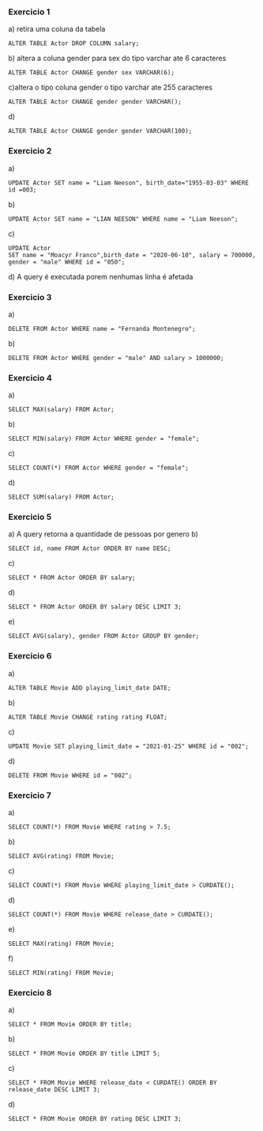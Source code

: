 ### Exercicio 1
a) retira uma coluna da tabela
```
ALTER TABLE Actor DROP COLUMN salary;
```
b) altera a coluna gender para sex do tipo varchar ate 6 caracteres
```
ALTER TABLE Actor CHANGE gender sex VARCHAR(6);
```
c)altera o tipo coluna gender o tipo varchar ate 255 caracteres
```
ALTER TABLE Actor CHANGE gender gender VARCHAR();
```
d) 
```
ALTER TABLE Actor CHANGE gender gender VARCHAR(100);
```
### Exercicio 2
a)
```
UPDATE Actor SET name = "Liam Neeson", birth_date="1955-03-03" WHERE id =003;
```
b)
```
UPDATE Actor SET name = "LIAN NEESON" WHERE name = "Liam Neeson";
```
c)
```
UPDATE Actor 
SET name = "Moacyr Franco",birth_date = "2020-06-10", salary = 700000, gender = "male" WHERE id = "050";
```
d) A query é executada porem nenhumas linha é afetada
### Exercicio 3
a)
```
DELETE FROM Actor WHERE name = "Fernanda Montenegro";
```
b)
```
DELETE FROM Actor WHERE	gender = "male" AND	salary > 1000000;
```
### Exercicio 4
a)
```
SELECT MAX(salary) FROM Actor;
```
b)
```
SELECT MIN(salary) FROM Actor WHERE gender = "female";
```
c)
```
SELECT COUNT(*) FROM Actor WHERE gender = "female";
```
d)
```
SELECT SUM(salary) FROM Actor;
```

### Exercicio 5
a) A query retorna a quantidade de pessoas por genero
b)
```
SELECT id, name FROM Actor ORDER BY name DESC;
```
c)
```
SELECT * FROM Actor ORDER BY salary;
```
d)
```
SELECT * FROM Actor ORDER BY salary DESC LIMIT 3;
```
e)
```
SELECT AVG(salary), gender FROM Actor GROUP BY gender;
```

### Exercicio 6
a)
```
ALTER TABLE Movie ADD playing_limit_date DATE;
```
b)
```
ALTER TABLE Movie CHANGE rating rating FLOAT;
```
c)
```
UPDATE Movie SET playing_limit_date = "2021-01-25" WHERE id = "002";
```
d)
```
DELETE FROM Movie WHERE id = "002";
```

### Exercicio 7
a)
```
SELECT COUNT(*) FROM Movie WHERE rating > 7.5;
```
b)
```
SELECT AVG(rating) FROM Movie;
```
c)
```
SELECT COUNT(*) FROM Movie WHERE playing_limit_date > CURDATE();
```
d)
```
SELECT COUNT(*) FROM Movie WHERE release_date > CURDATE();
```
e)
```
SELECT MAX(rating) FROM Movie;
```
f)
```
SELECT MIN(rating) FROM Movie;
```

### Exercicio 8
a)
```
SELECT * FROM Movie ORDER BY title;
```
b)
```
SELECT * FROM Movie ORDER BY title LIMIT 5;
```
c)
```
SELECT * FROM Movie WHERE release_date < CURDATE() ORDER BY release_date DESC LIMIT 3;
```
d)
```
SELECT * FROM Movie ORDER BY rating DESC LIMIT 3;
```